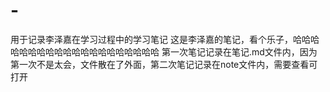 # -
用于记录李泽嘉在学习过程中的学习笔记
这是李泽嘉的笔记，看个乐子，哈哈哈哈哈哈哈哈哈哈哈哈哈哈哈哈哈哈哈哈
第一次笔记记录在笔记.md文件内，因为第一次不是太会，文件散在了外面，第二次笔记记录在note文件内，需要查看可打开
